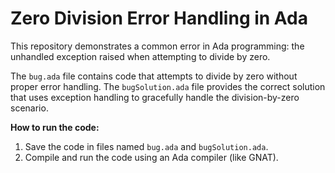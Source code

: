 # Zero Division Error Handling in Ada

This repository demonstrates a common error in Ada programming: the unhandled exception raised when attempting to divide by zero.

The `bug.ada` file contains code that attempts to divide by zero without proper error handling. The `bugSolution.ada` file provides the correct solution that uses exception handling to gracefully handle the division-by-zero scenario.

**How to run the code:**

1.  Save the code in files named `bug.ada` and `bugSolution.ada`.
2.  Compile and run the code using an Ada compiler (like GNAT).